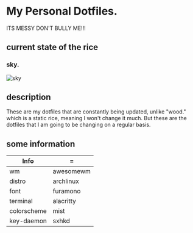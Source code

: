 # My Personal Dotfiles.
ITS MESSY DON'T BULLY ME!!!
## current state of the rice
### sky.
![sky](https://user-images.githubusercontent.com/118438453/207280934-ab19d9c4-5813-4d08-a560-5e6d15a4e345.png)

## description
These are my dotfiles that are constantly being updated, unlike "wood." which is a static rice, meaning I won't change it much.
But these are the dotfiles that I am going to be changing on a regular basis.

## some information
| Info      |    =    |
| --------- | ------- |
| wm        | awesomewm |
| distro    | archlinux |
| font      | furamono  |
| terminal  | alacritty |
| colorscheme| mist |
| key-daemon| sxhkd |
